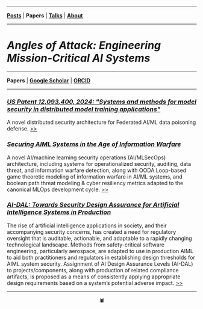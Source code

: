 -------

[**Posts**](https://anglesofattack.io/posts.html) \| **Papers** \| [**Talks**](https://anglesofattack.io/talks.html) \| [**About**](https://anglesofattack.io/about.html)

-------

# *Angles of Attack: Engineering Mission-Critical AI Systems*

-------

**Papers** \| [**Google Scholar**](https://scholar.google.com/citations?hl=en&user=mRCXIV8AAAAJ) \| [**ORCID**](https://orcid.org/0009-0003-0568-0236)

-------

### *<a href="https://patents.google.com/patent/US12093400B1/en" target="_blank" rel="noopener noreferrer">US Patent 12,093,400, 2024: "Systems and methods for model security in distributed model training applications" </a>*

A novel distributed security architecture for Federated AI/ML data poisoning defense. <a href="https://patents.google.com/patent/US12093400B1/en" target="_blank" rel="noopener noreferrer"> >> </a>

### *<a href="https://zenodo.org/records/13905972" target="_blank" rel="noopener noreferrer">Securing AIML Systems in the Age of Information Warfare </a>*

A novel AI/machine learning security operations (AI/MLSecOps) architecture, including systems for operationalized security, auditing, data threat, and information warfare detection, along with OODA Loop-based game theoretic modeling of information warfare in AI/ML systems, and boolean path threat modeling & cyber resiliency metrics adapted to the canonical MLOps development cycle. <a href="https://zenodo.org/records/13905972" target="_blank" rel="noopener noreferrer"> >> </a>

### *<a href="https://zenodo.org/records/13905960" target="_blank" rel="noopener noreferrer">AI-DAL: Towards Security Design Assurance for Artificial Intelligence Systems in Production </a>*

The rise of artificial intelligence applications in society, and their accompanying security concerns, has created a need for regulatory oversight that is auditable, actionable, and adaptable to a rapidly changing technological landscape. Methods from safety-critical software engineering, particularly aerospace, are adapted to use in production AIML to aid both practitioners and regulators in establishing design thresholds for AIML system security. Assignment of AI Design Assurance Levels (AI-DAL) to projects/components, along with production of related compliance artifacts, is proposed as a means of consistently applying appropriate design requirements based on a system’s potential adverse impact. <a href="https://zenodo.org/records/13905960" target="_blank" rel="noopener noreferrer"> >> </a>

-------

<div align="center">🕷</div>
